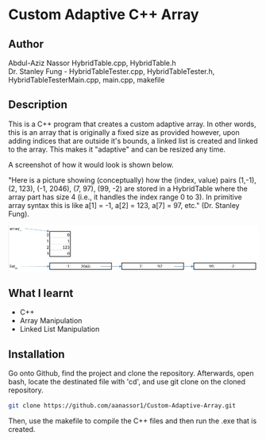 # Custom Adaptive C++ Array

## Author

Abdul-Aziz Nassor HybridTable.cpp, HybridTable.h <br>
Dr. Stanley Fung - HybridTableTester.cpp, HybridTableTester.h, HybridTableTesterMain.cpp, main.cpp, makefile <br>

## Description 

This is a C++ program that creates a custom adaptive array. In other words, this is an array that is originally a fixed size as provided however, upon adding indices that are outside it's bounds, a linked list is created and linked to the array. This makes it "adaptive" and can be resized any time.

A screenshot of how it would look is shown below. 

"Here is a picture showing (conceptually) how the (index, value) pairs (1,-1), (2, 123), (-1, 2046), (7, 97), (99, -2) are stored in a HybridTable where the array part has size 4 (i.e., it handles the index range 0 to 3). In primitive array syntax this is like a[1] = -1, a[2] = 123, a[7] = 97, etc." (Dr. Stanley Fung).

![A screenshot showing the adaptive array](https://github.com/aanassor1/Custom-Adaptive-Array/blob/main/Example_Screenshot.png)

## What I learnt
* C++
* Array Manipulation
* Linked List Manipulation
  
## Installation

Go onto Github, find the project and clone the repository.
Afterwards, open bash, locate the destinated file with 'cd', and use git clone on the cloned repository.

```bash
git clone https://github.com/aanassor1/Custom-Adaptive-Array.git
```

Then, use the makefile to compile the C++ files and then run the .exe  that is created.
